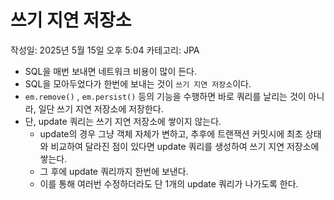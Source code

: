 # 쓰기 지연 저장소

작성일: 2025년 5월 15일 오후 5:04
카테고리: JPA

- SQL을 매번 보내면 네트워크 비용이 많이 든다.
- SQL을 모아두었다가 한번에 보내는 것이 `쓰기 지연 저장소`이다.
- `em.remove()` , `em.persist()` 등의 기능을 수행하면 바로 쿼리를 날리는 것이 아니라, 일단 쓰기 지연 저장소에 저장한다.
- 단, update 쿼리는 쓰기 지연 저장소에 쌓이지 않는다.
    - update의 경우 그냥 객체 자체가 변하고, 추후에 트랜잭션 커밋시에 최초 상태와 비교하여 달라진 점이 있다면 update 쿼리를 생성하여 쓰기 지연 저장소에 쌓는다.
    - 그 후에 update 쿼리까지 한번에 보낸다.
    - 이를 통해 여러번 수정하더라도 단 1개의 update 쿼리가 나가도록 한다.